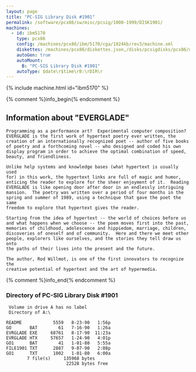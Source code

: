 ```yaml
---
layout: page
title: "PC-SIG Library Disk #1901"
permalink: /software/pcx86/sw/misc/pcsig/1000-1999/DISK1901/
machines:
  - id: ibm5170
    type: pcx86
    config: /machines/pcx86/ibm/5170/cga/1024kb/rev3/machine.xml
    diskettes: /machines/pcx86/diskettes.json,/disks/pcsigdisks/pcx86/diskettes.json
    autoGen: true
    autoMount:
      B: "PC-SIG Library Disk #1901"
    autoType: $date\r$time\rB:\rDIR\r
---
```


{% include machine.html id="ibm5170" %}

{% comment %}info_begin{% endcomment %}

## Information about "EVERGLADE"

    Programming as a performance art?  Experimental computer composition?
    EVERGLADE is the first work of hypertext poetry ever written, the
    creation of an internationally recognized poet -- author of five books
    of poetry and a forthcoming novel -- who designed and coded his own
    display program in order to achieve the optimal combination of speed,
    beauty, and friendliness.
    
    Unlike help systems and knowledge bases (what hypertext is usually used
    for) in this work, the hypertext links are full of magic and humor,
    enticing the reader to explore for the sheer enjoyment of it.  Reading
    EVERGLADE is like opening door after door in an endlessly intriguing
    mansion.  The poetry was written over a period of four months in the
    spring and summer of 1989, using a technique that gave the poet the same
    freedom to explore that hypertext gives the reader.
    
    Starting from the idea of hypertext -- the world of choices before us
    and what happens when we choose -- the poem moves first into the past,
    memories of childhood, adolescence and hippiedom, marriage, children,
    discoveries of oneself and of community.  Here and there we meet other
    people, explorers like ourselves, and the stories they tell draw us onto
    the paths of their lives into the present and the future.
    
    The author, Rod Willmot, is one of the first innovators to recognize the
    creative potential of hypertext and the art of hypermedia.
{% comment %}info_end{% endcomment %}


### Directory of PC-SIG Library Disk #1901

     Volume in drive A has no label
     Directory of A:\

    README            5559   8-23-90   1:56p
    GO       BAT        61   7-16-90   1:26a
    EVRGLADE EXE     68761   8-17-90  11:23a
    EVRGLADE HTX     57657   1-24-90   4:01p
    GO1      BAT        41   1-01-80   5:55a
    FILE1901 TXT      2887   9-07-90   2:08p
    GO1      TXT      1002   1-01-80   6:00a
            7 file(s)     135968 bytes
                           22528 bytes free
